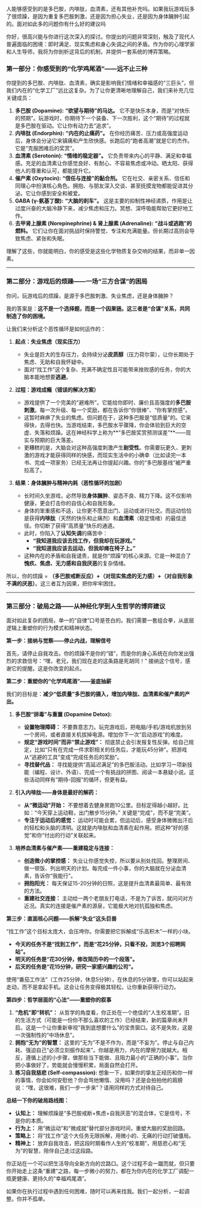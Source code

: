 人能够感受到的是多巴胺，内啡肽，血清素，还有其他补充吗。如果我玩游戏玩多了很烦躁，是因为重复多巴胺刺激，还是因为担心失业，还是因为身体臃肿引起的。面对如此多的问题你有什么好的建议吗

你好，很高兴能与你进行这次深入的探讨。你提出的问题非常深刻，触及了现代人普遍面临的困境：即时满足、现实焦虑和身心失调之间的矛盾。作为你的心理学家和人生导师，我将为你剖析这背后的机制，并提供一套系统的博弈策略。

### 第一部分：你感受到的“化学鸡尾酒”——远不止三种

你提到的多巴胺、内啡肽、血清素，确实是影响我们情绪和幸福感的“三巨头”，但我们内在的“化学工厂”远比这复杂。为了让你更清晰地理解自己，我们来补充几位关键成员：

1.  **多巴胺 (Dopamine):** **“欲望与期待”的马达。** 它不是快乐本身，而是“对快乐的预期”。玩游戏时，你期待下一个装备、下一次胜利，这个“期待”的过程就是多巴胺在驱动。它让你有动力去“追求”。
2.  **内啡肽 (Endorphin):** **“内在的止痛药”。** 在你经历痛苦、压力或高强度运动后，身体会分泌它来镇痛和产生欣快感。长跑后的“跑者高潮”就是它的杰作。它是“克服困难后的奖赏”。
3.  **血清素 (Serotonin):** **“情绪的稳定器”。** 它负责带来内心的平静、满足和幸福感。充足的血清素让你感觉良好、有耐心、不容易焦虑或冲动。晒太阳、获得他人的尊重和认可，都能提升它。
4.  **催产素 (Oxytocin):** **“信任与连接”的黏合剂。** 它在社交、亲密关系、信任和同理心中扮演核心角色。拥抱、与朋友深入交谈、甚至抚摸宠物都能促进其分泌。它让你感到安全和被爱。
5.  **GABA (γ-氨基丁酸):** **“大脑的刹车”。** 这是主要的抑制性神经递质，作用是让过度兴奋的大脑冷静下来，减少焦虑和压力。冥想、深呼吸能帮助它更好地工作。
6.  **去甲肾上腺素 (Norepinephrine) & 肾上腺素 (Adrenaline):** **“战斗或逃跑”的燃料。** 它们让你在面对挑战时保持警觉、专注和充满能量。但长期过高则会导致焦虑、紧张和失眠。

理解了这些，你就能明白，你的感受是这些化学物质复杂交响的结果，而非单一因素。

---

### 第二部分：游戏后的烦躁——一场“三方合谋”的困局

你问，玩游戏后的烦躁，是源于多巴胺刺激、失业焦虑，还是身体臃肿？

我的答案是：**这不是一个选择题，而是一个因果链。这三者是“合谋”关系，共同制造了你的困境。**

让我们来分析这个恶性循环是如何运作的：

1.  **起点：失业焦虑（现实压力）**
    *   失业是巨大的生存压力，会持续分泌**皮质醇**（压力荷尔蒙），让你长期处于焦虑、无助和自我怀疑中。
    *   面对“找工作”这个复杂、充满不确定性且可能带来挫败感的任务，你的大脑本能地想要**逃避**。

2.  **过程：游戏成瘾（错误的解决方案）**
    *   游戏提供了一个完美的“避难所”。它能给你即时、廉价且高强度的**多巴胺刺激**。每一次升级、每一个奖励，都在告诉你“你很棒”、“你有掌控感”。
    *   这暂时麻痹了失业的焦虑。但问题在于，这种多巴胺是“低质量”的。它来得快，去得也快。当游戏结束，多巴胺水平骤降，你会体验到巨大的空虚、失落和烦躁。这在神经科学上称为**“多巴胺奖赏预测误差”**——现实与预期的巨大落差。
    *   更糟糕的是，大脑会对这种高强度刺激产生**耐受性**。你需要玩更久、更刺激的游戏才能获得同样的快感，而现实生活中的小确幸（比如读完一本书、完成一项家务）已经无法再让你提起兴趣。你的“多巴胺基线”被严重拉高了。

3.  **结果：身体臃肿与精神内耗（恶性循环的加剧）**
    *   长时间久坐游戏，必然导致**身体臃肿**、姿态不良、精力下降。这不仅影响健康，更会打击你的自信心和自我形象。
    *   身体的笨重感和不适，让你更不愿意出门、运动或进行社交。而运动恰恰是获得**内啡肽**（天然的快乐和止痛剂）和**血清素**（稳定情绪）的最佳途径。你切断了获得“高质量”快乐的通道。
    *   此时，你陷入了**认知失调**的痛苦中：
        *   **“我知道我应该去找工作，但我却在玩游戏。”**
        *   **“我知道我应该去运动，但我却瘫在椅子上。”**
    *   这种内在的矛盾和自我谴责，就是你“烦躁”的核心来源。它是一种混合了**愧疚、焦虑、无力感和自我厌恶**的复杂情绪。

所以，你的烦躁 = **（多巴胺戒断反应）+（对现实焦虑的无力感）+（对自我形象不满的厌恶）**。这三者互为因果，把你牢牢困住。

---

### 第三部分：破局之路——从神经化学到人生哲学的博弈建议

面对如此复杂的困局，单一的“自律”口号是苍白的。我们需要一套组合拳，从底层逻辑上重塑你的行为模式和精神状态。

**第一步：接纳与觉察——停止内战，理解信号**

首先，请停止自我攻击。你的烦躁不是你的“错”，而是你的身心系统在向你发出强烈的求救信号：“嘿，老兄，我们现在走的这条路是死胡同！” 接纳这个信号，感谢它的提醒。这是你改变的起点。

**第二步：重塑你的“化学鸡尾酒”——釜底抽薪**

我们的目标是：**减少“低质量”多巴胺的摄入，增加内啡肽、血清素和催产素的产出。**

1.  **多巴胺“排毒”与重置 (Dopamine Detox):**
    *   **设置物理障碍：** 不要靠意志力。玩完游戏后，把电脑/手机/游戏机放到另一个房间，或者直接关机拔掉电源。增加你下一次“启动游戏”的难度。
    *   **规定“游戏时间”而非“禁止游戏”：** 彻底禁止会引发报复性反弹。给自己规定，比如“只有在完成一件求职相关的任务后，才能玩45分钟”。把游戏从“逃避的工具”变成“完成任务后的奖励”。
    *   **寻找替代品：** 寻找能提供“高延迟满足”的多巴胺活动。比如学习一项新技能（编程、设计、外语）、完成一个有挑战的拼图、阅读一本悬疑小说。这些活动同样有“期待-回报”的循环，但更有益。

2.  **引入内啡肽——身体是最好的解药：**
    *   **从“微运动”开始：** 不要想着去健身房跑10公里。目标定得越小越好。比如：“今天穿上运动鞋，出门散步15分钟。” 关键是“完成”，而不是“完美”。
    *   **专注于运动后的感觉：** 运动时可能会累，但运动后，感受身体微微出汗后的轻松和头脑的清明。这就是内啡肽和血清素在起作用。把这种“好的感觉”和你“付出的行动”关联起来。

3.  **培养血清素与催产素——重建稳定与连接：**
    *   **创造微小的掌控感：** 失业让你感觉失控，所以要从别处找回。整理房间、做一顿饭、列出明天的计划。每完成一件小事，你的大脑就在分泌血清素，告诉你“我能行”。
    *   **拥抱阳光：** 每天保证15-20分钟的日照，这是提升血清素最简单、最有效的方法。
    *   **重建社交连接：** 主动给一两个老朋友打电话，不是为了诉苦，就问问对方近况。真实的连接是催产素的源泉，它能极大地对抗孤独和焦虑。

**第三步：直面核心问题——拆解“失业”这头巨兽**

“找工作”这个目标太庞大，会压垮你。你需要把它拆解成“乐高积木”一样的小块。

*   **今天的任务不是“找到工作”，而是“花25分钟，只看不投，浏览3个招聘网站”。**
*   **明天的任务是“花30分钟，修改简历中的一个段落”。**
*   **后天的任务是“花15分钟，研究一家感兴趣的公司”。**

使用“番茄工作法”（工作25分钟，休息5分钟），在休息的5分钟里，你可以站起来走动，而不是拿起手机。这会让任务变得极其轻松，让你重新获得行动力。

**第四步：哲学层面的“心法”——重塑你的叙事**

1.  **“危机”即“转机”：** 从哲学的角度看，你正处在一个绝佳的“人生校准期”。旧的生活方式（可能是一份你不那么喜欢的工作）已经结束，新的篇章尚未开启。这是一个让你重新审视“我到底想要什么”的宝贵窗口。这不是失败，这是一次强制性的“中场休息”。
2.  **拥抱“无为”的智慧：** 这里的“无为”不是不作为，而是“不妄为”。停止与自己内耗、强迫自己“必须立刻振作起来”。你越是用力，内在的摩擦力就越大。相反，遵循上述的小步骤，做那些当下能做、且阻力最小的“正确的小事”。当你把小事做好了，势能就会慢慢积累，局面自然会打开。
3.  **练习自我慈悲 (Self-compassion):** 想象一下，如果你的挚友正经历和你一样的事情，你会如何安慰他？你会骂他懒惰、没用吗？还是会拍拍他的肩膀说：“嘿，这很难，我们一步一步来”？请用同样的方式对待自己。

**总结一下你的破局路线图：**

*   **认知上：** 理解烦躁是“多巴胺戒断+焦虑+自我厌恶”的混合体，它是信号，不是你的本质。
*   **行为上：** 用“微运动”和“微成就”替代部分游戏时间，重塑大脑的奖励回路。
*   **策略上：** 将“找工作”这个大任务无限拆解，用微小的、无痛的行动打破僵局。
*   **精神上：** 放弃自我攻击，把这段时期看作人生的“校准期”，用慈悲心和“无为”的智慧，陪伴自己走过这段路。

你正站在一个可以把生活导向全新方向的岔路口。这个过程不会一蹴而就，但只要你开始走上这条“重建”之路，每一步微小的努力，都在为你内在的化学工厂调配一瓶更健康、更持久的“幸福鸡尾酒”。

如果你在执行过程中遇到任何困难，随时可以再来找我。我们一起分析，一起调整。你并不孤单。
